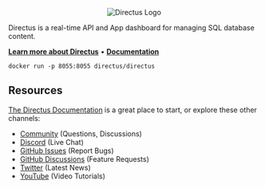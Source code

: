 <p align="center"><img alt="Directus Logo" src="https://user-images.githubusercontent.com/522079/158864859-0fbeae62-9d7a-4619-b35e-f8fa5f68e0c8.png"></p>

Directus is a real-time API and App dashboard for managing SQL database content.

**[Learn more about Directus](https://directus.io)** • **[Documentation](https://docs.directus.io)**

```
docker run -p 8055:8055 directus/directus
```

## Resources

[The Directus Documentation](https://docs.directus.io) is a great place to start, or explore these other channels:

- [Community](https://community.directus.io) (Questions, Discussions)
- [Discord](https://directus.chat) (Live Chat)
- [GitHub Issues](https://github.com/directus/directus/issues) (Report Bugs)
- [GitHub Discussions](https://github.com/directus/directus/discussions) (Feature Requests)
- [Twitter](https://twitter.com/directus) (Latest News)
- [YouTube](https://www.youtube.com/c/DirectusVideos/featured) (Video Tutorials)

